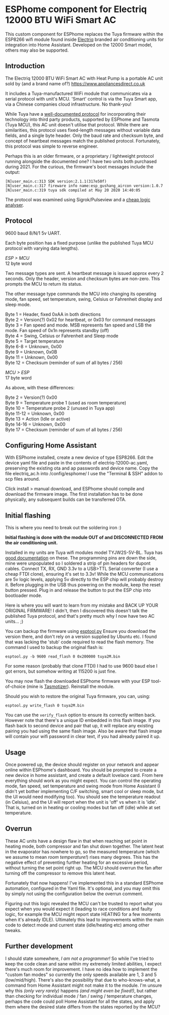 # ESPhome component for Electriq 12000 BTU WiFi Smart AC

This custom component for ESPhome replaces the Tuya firmware within the ESP8266 wifi module found inside [Electriq](https://www.electriq.co.uk) branded air conditioning units for integration into Home Assistant. Developed on the 12000 Smart model, others may also be supported.

## Introduction

The Electriq 12000 BTU WiFi Smart AC with Heat Pump is a portable AC unit sold by (and a brand name of?) https://www.appliancesdirect.co.uk

It includes a Tuya-manufactured WiFi module that communicates via a serial protocol with unit's MCU. 'Smart' control is via the Tuya Smart app, via a Chinese companies cloud infrastructure. No thank-you!

While Tuya have a [well-documented protocol](https://developer.tuya.com) for incorporating their technology into third party products, supported by ESPhome and Tasmota (Tuya MCU), this AC unit doesn't utilise that protocol. While there are similarities, this protocol uses fixed-length messages without variable data fields, and a single byte header. Only the baud rate and checksum byte, and concept of heartbeat messages match the published protocol. Fortunately, this protocol was simple to reverse engineer.

Perhaps this is an older firmware, or a proprietary / lightweight protocol running alongside the documented one? I have two units both purchased during 2021. For the curious, the firmware's boot messages include the output:

```
[N]user_main.c:313 SDK version:2.1.1(317e50f)
[N]user_main.c:317 fireware info name:esp_gushang_aircon version:1.0.7
[N]user_main.c:319 tuya sdk compiled at May 20 2020 14:40:05
```
The protocol was examined using Sigrok/Pulseview and a [cheap logic analyser](https://hobbycomponents.com/testing/243-hobby-components-usb-8ch-24mhz-8-channel-logic-analyser).

## Protocol

9600 baud 8/N/1 5v UART.

Each byte position has a fixed purpose (unlike the published Tuya MCU protocol with varying data lengths).

*ESP > MCU*  
12 byte word

Two message types are sent. A heartbeat message is issued approx every 2 seconds. Only the header, version and checksum bytes are non-zero. This prompts the MCU to return its status.

The other message type commands the MCU into changing its operating mode, fan speed, set temperature, swing, Celsius or Fahrenheit display and sleep mode.

Byte 1 = Header, fixed 0xAA in both directions  
Byte 2 = Version(?) 0x02 for heartbeat, or 0x03 for command messages  
Byte 3 = Fan speed and mode. MSB represents fan speed and LSB the mode. Fan speed of 0x1n represents standby (off)  
Byte 4 = Swing, Celsius or Fahrenheit and Sleep mode  
Byte 5 = Target temperature  
Byte 6-8 = Unknown, 0x00  
Byte 9 = Unknown, 0x0B  
Byte 11 = Unknown, 0x00  
Byte 12 = Checksum (reminder of sum of all bytes / 256)  

*MCU > ESP*  
17 byte word

As above, with these differences:

Byte 2 = Version(?) 0x00  
Byte 9 = Temperature probe 1 (used as room temperature)  
Byte 10 = Temperature probe 2 (unused in Tuya app)  
Byte 11-12 = Unknown, 0x00  
Byte 13 = Action (Idle or active)  
Byte 14-16 = Unknown, 0x00  
Byte 17 = Checksum (reminder of sum of all bytes / 256)  

## Configuring Home Assistant

With ESPhome installed, create a new device of type ESP8266. Edit the device yaml file and paste in the contents of electriq-12000-ac.yaml, preserving the existing ota and ap passwords and device name. Copy the file electriq_ac.h into /config/esphome/ I use the "Terminal & SSH" addon to scp files around.

Click install > manual download, and ESPhome should compile and download the firmware image. The first installation has to be done physically, any subsequent builds can be transferred OTA.

## Initial flashing

This is where you need to break out the soldering iron :)

**Initial flashing is done with the module OUT of and DISCONNECTED FROM the air conditioning unit.**

Installed in my units are Tuya wifi modules model TYJW2S-5V-BL. Tuya has [good documentation](https://developer.tuya.com/en/docs/iot/wifijw2s5vmodule?id=K9605srhjahvz) on these. The programming pins are down the side, mine were unpopulated so I soldered a strip of pin headers for dupont cables. Connect TX, RX, GND 3.3v to a USB>TTL Serial converter (I use a cheap FTDI clone), ensuring it's set to 3.3v! While the MCU communications are 5v logic levels, applying 5v directly to the ESP chip will probably destroy it. Before plugging in the USB thus powering on the module, keep the reset button pressed. Plug in and release the button to put the ESP chip into bootloader mode.

Here is where you will want to learn from my mistake and BACK UP YOUR ORIGINAL FIRMWARE! I didn't, then I discovered this doesn't talk the published Tuya protocol, and that's pretty much why I now have two AC units... ;)

You can backup the firmware using [esptool.py](https://github.com/espressif/esptool) Ensure you download the version there, and don't rely on a version supplied by Ubuntu etc. I found that was lacking the 'stub' code required to read the flash memory. The command I used to backup the original flash is:

```
esptool.py -b 9600 read_flash 0 0x200000 tuya2M.bin
```
For some reason (probably that clone FTDI) I had to use 9600 baud else I got errors, but somehow writing at 115200 is just fine.

You may now flash the downloaded ESPhome firmware with your ESP tool-of-choice (mine is [Tasmotizer](https://github.com/tasmota/tasmotizer)). Reinstall the module.

Should you wish to restore the original Tuya firmware, you can, using:

```
esptool.py write_flash 0 tuya2M.bin
```

You can use the `verify_flash` option to ensure its correctly written back. However note that there's a unique ID embedded in this flash image. If you flash back to second device and pair that up, it will replace any existing pairing you had using the same flash image. Also be aware that flash image will contain your wifi password in clear text, if you had already paired it up.

## Usage

Once powered up, the device should register on your network and appear online within ESPhome's dashboard. You should be prompted to create a new device in home assistant, and create a default lovelace card. From here everything should work as you might expect. You can control the operating mode, fan speed, set temperature and swing mode from Home Assistant (I didn't yet bother implementing C/F switching, smart cool or sleep mode, but the UI would need modifying too). You should see the temperature readout (in Celsius), and the UI will report when the unit is 'off' vs when it is 'idle'. That is, turned on in heating or cooling modes but fan off (idle) while at set temperature.

## Overrun

These AC units have a design flaw in that when reaching set point in heating mode, both compressor and fan shut down together. The latent heat in the evaporator has nowhere to go, so the measured temperature (which we assume to mean *room temperature!*) rises many degrees. This has the negative effect of preventing further heating for an excessive period, without turning the set point right up. The MCU should overrun the fan after turning off the compressor to remove this latent heat.

Fortunately that now happens! I've implemented this in a standard ESPhome automation, configured in the Yaml file. It's optional, and you may omit this by simply not using the configuration below the overrun comment.

Figuring out this logic revealed the MCU can't be trusted to report what you expect when you would expect it (leading to race conditions and faulty logic, for example the MCU might report state HEATING for a few moments when it's already IDLE). Ultimately this lead to improvements within the main code to detect mode and current state (idle/heating etc) among other tweaks.

## Further development

I should state somewhere, *I am not a programmer!* So while I've tried to keep the code clean and sane within my extremely limited abilities, I expect there's much room for improvement. I have no idea how to implement the "custom fan modes" so currently the only speeds available are 1, 3 and 5 (low/mid/high). There's also the possibility that due to who-knows-what, a command from Home Assistant might not make it to the module. I'm unsure why this *(only very rarely)* happens *(and might even be fixed!)*, but rather than checking for individual mode / fan / swing / temperature changes, perhaps the code could poll Home Assistant for all the states, and apply them where the desired state differs from the states reported by the MCU?